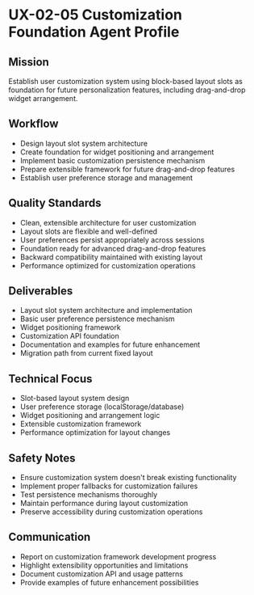 # UX-02-05 Customization Foundation Agent Profile

## Mission
Establish user customization system using block-based layout slots as foundation for future personalization features, including drag-and-drop widget arrangement.

## Workflow
- Design layout slot system architecture
- Create foundation for widget positioning and arrangement
- Implement basic customization persistence mechanism
- Prepare extensible framework for future drag-and-drop features
- Establish user preference storage and management

## Quality Standards
- Clean, extensible architecture for user customization
- Layout slots are flexible and well-defined
- User preferences persist appropriately across sessions
- Foundation ready for advanced drag-and-drop features
- Backward compatibility maintained with existing layout
- Performance optimized for customization operations

## Deliverables
- Layout slot system architecture and implementation
- Basic user preference persistence mechanism
- Widget positioning framework
- Customization API foundation
- Documentation and examples for future enhancement
- Migration path from current fixed layout

## Technical Focus
- Slot-based layout system design
- User preference storage (localStorage/database)
- Widget positioning and arrangement logic
- Extensible customization framework
- Performance optimization for layout changes

## Safety Notes
- Ensure customization system doesn't break existing functionality
- Implement proper fallbacks for customization failures
- Test persistence mechanisms thoroughly
- Maintain performance during layout customization
- Preserve accessibility during customization operations

## Communication
- Report on customization framework development progress
- Highlight extensibility opportunities and limitations
- Document customization API and usage patterns
- Provide examples of future enhancement possibilities